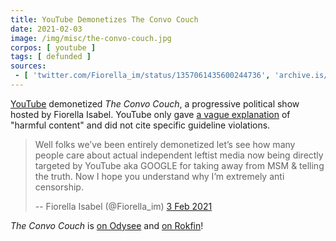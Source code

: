 ```yaml
---
title: YouTube Demonetizes The Convo Couch
date: 2021-02-03
image: /img/misc/the-convo-couch.jpg
corpos: [ youtube ]
tags: [ defunded ]
sources:
 - [ 'twitter.com/Fiorella_im/status/1357061435600244736', 'archive.is/cTx25' ]
---
```


[YouTube](/youtube/) demonetized _The Convo Couch_, a progressive political
show hosted by Fiorella Isabel. YouTube only gave [a vague
explanation](notice.jpg) of "harmful content" and did not cite specific
guideline violations.

> Well folks we’ve been entirely demonetized let’s see how many people care
> about actual independent leftist media now being directly targeted by YouTube
> aka GOOGLE for taking away from MSM & telling the truth. Now I hope you
> understand why I’m extremely anti censorship.
>
> -- Fiorella Isabel (@Fiorella_im) [3 Feb 2021](https://archive.is/cTx25)

_The Convo Couch_ is [on Odysee](https://odysee.com/@TheConvoCouch:3) and [on
Rokfin](https://rokfin.com/TheConvoCouch)!
